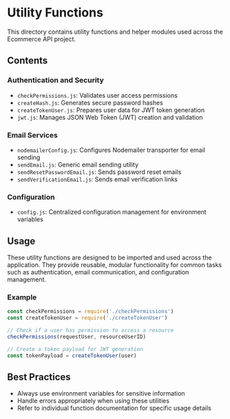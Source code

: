 # Utility Functions

This directory contains utility functions and helper modules used across the Ecommerce API project.

## Contents

### Authentication and Security
- `checkPermissions.js`: Validates user access permissions
- `createHash.js`: Generates secure password hashes
- `createTokenUser.js`: Prepares user data for JWT token generation
- `jwt.js`: Manages JSON Web Token (JWT) creation and validation

### Email Services
- `nodemailerConfig.js`: Configures Nodemailer transporter for email sending
- `sendEmail.js`: Generic email sending utility
- `sendResetPasswordEmail.js`: Sends password reset emails
- `sendVerificationEmail.js`: Sends email verification links

### Configuration
- `config.js`: Centralized configuration management for environment variables

## Usage

These utility functions are designed to be imported and used across the application. They provide reusable, modular functionality for common tasks such as authentication, email communication, and configuration management.

### Example

```javascript
const checkPermissions = require('./checkPermissions')
const createTokenUser = require('./createTokenUser')

// Check if a user has permission to access a resource
checkPermissions(requestUser, resourceUserID)

// Create a token payload for JWT generation
const tokenPayload = createTokenUser(user)
```

## Best Practices

- Always use environment variables for sensitive information
- Handle errors appropriately when using these utilities
- Refer to individual function documentation for specific usage details
